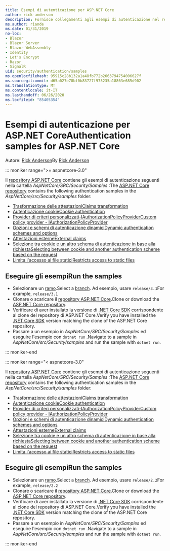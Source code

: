 ```yaml
---
title: Esempi di autenticazione per ASP.NET Core
author: rick-anderson
description: Fornisce collegamenti agli esempi di autenticazione nel repository ASP.NET Core.
ms.author: riande
ms.date: 01/31/2019
no-loc:
- Blazor
- Blazor Server
- Blazor WebAssembly
- Identity
- Let's Encrypt
- Razor
- SignalR
uid: security/authentication/samples
ms.openlocfilehash: 95915c28b132a1a48fb772b2663794754006627f
ms.sourcegitcommit: d65a027e78bf0b83727f975235a18863e685d902
ms.translationtype: MT
ms.contentlocale: it-IT
ms.lasthandoff: 06/26/2020
ms.locfileid: "85405354"
---
```

# <a name="authentication-samples-for-aspnet-core"></a><span data-ttu-id="6d86d-103">Esempi di autenticazione per ASP.NET Core</span><span class="sxs-lookup"><span data-stu-id="6d86d-103">Authentication samples for ASP.NET Core</span></span>

<span data-ttu-id="6d86d-104">Autore: [Rick Anderson](https://twitter.com/RickAndMSFT)</span><span class="sxs-lookup"><span data-stu-id="6d86d-104">By [Rick Anderson](https://twitter.com/RickAndMSFT)</span></span>

::: moniker range=">= aspnetcore-3.0"

<span data-ttu-id="6d86d-105">Il [repository ASP.NET Core](https://github.com/dotnet/AspNetCore) contiene gli esempi di autenticazione seguenti nella cartella *AspNetCore/SRC/Security/Samples* :</span><span class="sxs-lookup"><span data-stu-id="6d86d-105">The [ASP.NET Core repository](https://github.com/dotnet/AspNetCore) contains the following authentication samples in the *AspNetCore/src/Security/samples* folder:</span></span>

* [<span data-ttu-id="6d86d-106">Trasformazione delle attestazioni</span><span class="sxs-lookup"><span data-stu-id="6d86d-106">Claims transformation</span></span>](https://github.com/dotnet/AspNetCore/tree/release/3.1/src/Security/samples/ClaimsTransformation)
* [<span data-ttu-id="6d86d-107">Autenticazione cookie</span><span class="sxs-lookup"><span data-stu-id="6d86d-107">Cookie authentication</span></span>](https://github.com/dotnet/AspNetCore/tree/release/3.1/src/Security/samples/Cookies)
* [<span data-ttu-id="6d86d-108">Provider di criteri personalizzati-IAuthorizationPolicyProvider</span><span class="sxs-lookup"><span data-stu-id="6d86d-108">Custom policy provider - IAuthorizationPolicyProvider</span></span>](https://github.com/dotnet/AspNetCore/tree/release/3.1/src/Security/samples/CustomPolicyProvider)
* [<span data-ttu-id="6d86d-109">Opzioni e schemi di autenticazione dinamici</span><span class="sxs-lookup"><span data-stu-id="6d86d-109">Dynamic authentication schemes and options</span></span>](https://github.com/dotnet/AspNetCore/tree/release/3.1/src/Security/samples/DynamicSchemes)
* <span data-ttu-id="6d86d-110">[Attestazioni esterne](https://github.com/dotnet/AspNetCore/tree/release/3.1/src/Security/samples/Identity.ExternalClaims)</span><span class="sxs-lookup"><span data-stu-id="6d86d-110">[External claims](https://github.com/dotnet/AspNetCore/tree/release/3.1/src/Security/samples/Identity.ExternalClaims)</span></span>
* [<span data-ttu-id="6d86d-111">Selezione tra cookie e un altro schema di autenticazione in base alla richiesta</span><span class="sxs-lookup"><span data-stu-id="6d86d-111">Selecting between cookie and another authentication scheme based on the request</span></span>](https://github.com/dotnet/AspNetCore/tree/release/3.1/src/Security/samples/PathSchemeSelection)
* [<span data-ttu-id="6d86d-112">Limita l'accesso ai file statici</span><span class="sxs-lookup"><span data-stu-id="6d86d-112">Restricts access to static files</span></span>](https://github.com/dotnet/AspNetCore/tree/release/3.1/src/Security/samples/StaticFilesAuth)

## <a name="run-the-samples"></a><span data-ttu-id="6d86d-113">Eseguire gli esempi</span><span class="sxs-lookup"><span data-stu-id="6d86d-113">Run the samples</span></span>

* <span data-ttu-id="6d86d-114">Selezionare un [ramo](https://github.com/dotnet/AspNetCore).</span><span class="sxs-lookup"><span data-stu-id="6d86d-114">Select a [branch](https://github.com/dotnet/AspNetCore).</span></span> <span data-ttu-id="6d86d-115">Ad esempio, usare `release/3.1`</span><span class="sxs-lookup"><span data-stu-id="6d86d-115">For example, `release/3.1`</span></span>
* <span data-ttu-id="6d86d-116">Clonare o scaricare il [repository ASP.NET Core](https://github.com/dotnet/AspNetCore).</span><span class="sxs-lookup"><span data-stu-id="6d86d-116">Clone or download the [ASP.NET Core repository](https://github.com/dotnet/AspNetCore).</span></span>
* <span data-ttu-id="6d86d-117">Verificare di aver installato la versione di [.NET Core SDK](https://dotnet.microsoft.com/download/dotnet-core) corrispondente al clone del repository di ASP.NET Core.</span><span class="sxs-lookup"><span data-stu-id="6d86d-117">Verify you have installed the [.NET Core SDK](https://dotnet.microsoft.com/download/dotnet-core) version matching the clone of the ASP.NET Core repository.</span></span>
* <span data-ttu-id="6d86d-118">Passare a un esempio in *AspNetCore/SRC/Security/Samples* ed eseguire l'esempio con `dotnet run` .</span><span class="sxs-lookup"><span data-stu-id="6d86d-118">Navigate to a sample in *AspNetCore/src/Security/samples* and run the sample with `dotnet run`.</span></span>

::: moniker-end

::: moniker range="< aspnetcore-3.0"

<span data-ttu-id="6d86d-119">Il [repository ASP.NET Core](https://github.com/dotnet/AspNetCore) contiene gli esempi di autenticazione seguenti nella cartella *AspNetCore/SRC/Security/Samples* :</span><span class="sxs-lookup"><span data-stu-id="6d86d-119">The [ASP.NET Core repository](https://github.com/dotnet/AspNetCore) contains the following authentication samples in the *AspNetCore/src/Security/samples* folder:</span></span>

* [<span data-ttu-id="6d86d-120">Trasformazione delle attestazioni</span><span class="sxs-lookup"><span data-stu-id="6d86d-120">Claims transformation</span></span>](https://github.com/dotnet/AspNetCore/tree/release/2.2/src/Security/samples/ClaimsTransformation)
* [<span data-ttu-id="6d86d-121">Autenticazione cookie</span><span class="sxs-lookup"><span data-stu-id="6d86d-121">Cookie authentication</span></span>](https://github.com/dotnet/AspNetCore/tree/release/2.2/src/Security/samples/Cookies)
* [<span data-ttu-id="6d86d-122">Provider di criteri personalizzati-IAuthorizationPolicyProvider</span><span class="sxs-lookup"><span data-stu-id="6d86d-122">Custom policy provider - IAuthorizationPolicyProvider</span></span>](https://github.com/dotnet/AspNetCore/tree/release/2.2/src/Security/samples/CustomPolicyProvider)
* [<span data-ttu-id="6d86d-123">Opzioni e schemi di autenticazione dinamici</span><span class="sxs-lookup"><span data-stu-id="6d86d-123">Dynamic authentication schemes and options</span></span>](https://github.com/dotnet/AspNetCore/tree/release/2.2/src/Security/samples/DynamicSchemes)
* <span data-ttu-id="6d86d-124">[Attestazioni esterne](https://github.com/dotnet/AspNetCore/tree/release/2.2/src/Security/samples/Identity.ExternalClaims)</span><span class="sxs-lookup"><span data-stu-id="6d86d-124">[External claims](https://github.com/dotnet/AspNetCore/tree/release/2.2/src/Security/samples/Identity.ExternalClaims)</span></span>
* [<span data-ttu-id="6d86d-125">Selezione tra cookie e un altro schema di autenticazione in base alla richiesta</span><span class="sxs-lookup"><span data-stu-id="6d86d-125">Selecting between cookie and another authentication scheme based on the request</span></span>](https://github.com/dotnet/AspNetCore/tree/release/2.2/src/Security/samples/PathSchemeSelection)
* [<span data-ttu-id="6d86d-126">Limita l'accesso ai file statici</span><span class="sxs-lookup"><span data-stu-id="6d86d-126">Restricts access to static files</span></span>](https://github.com/dotnet/AspNetCore/tree/release/2.2/src/Security/samples/StaticFilesAuth)

## <a name="run-the-samples"></a><span data-ttu-id="6d86d-127">Eseguire gli esempi</span><span class="sxs-lookup"><span data-stu-id="6d86d-127">Run the samples</span></span>

* <span data-ttu-id="6d86d-128">Selezionare un [ramo](https://github.com/dotnet/AspNetCore).</span><span class="sxs-lookup"><span data-stu-id="6d86d-128">Select a [branch](https://github.com/dotnet/AspNetCore).</span></span> <span data-ttu-id="6d86d-129">Ad esempio, usare `release/2.2`</span><span class="sxs-lookup"><span data-stu-id="6d86d-129">For example, `release/2.2`</span></span>
* <span data-ttu-id="6d86d-130">Clonare o scaricare il [repository ASP.NET Core](https://github.com/dotnet/AspNetCore).</span><span class="sxs-lookup"><span data-stu-id="6d86d-130">Clone or download the [ASP.NET Core repository](https://github.com/dotnet/AspNetCore).</span></span>
* <span data-ttu-id="6d86d-131">Verificare di aver installato la versione di [.NET Core SDK](https://dotnet.microsoft.com/download/dotnet-core) corrispondente al clone del repository di ASP.NET Core.</span><span class="sxs-lookup"><span data-stu-id="6d86d-131">Verify you have installed the [.NET Core SDK](https://dotnet.microsoft.com/download/dotnet-core) version matching the clone of the ASP.NET Core repository.</span></span>
* <span data-ttu-id="6d86d-132">Passare a un esempio in *AspNetCore/SRC/Security/Samples* ed eseguire l'esempio con `dotnet run` .</span><span class="sxs-lookup"><span data-stu-id="6d86d-132">Navigate to a sample in *AspNetCore/src/Security/samples* and run the sample with `dotnet run`.</span></span>

::: moniker-end
